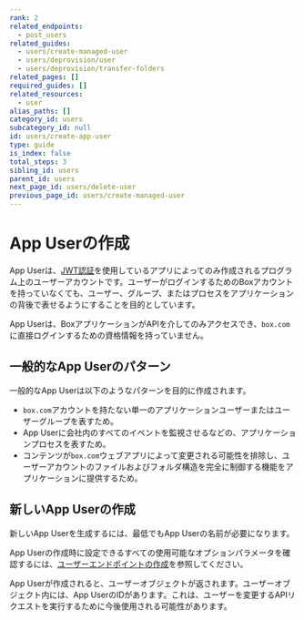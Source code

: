 ```yaml
---
rank: 2
related_endpoints:
  - post_users
related_guides:
  - users/create-managed-user
  - users/deprovision/user
  - users/deprovision/transfer-folders
related_pages: []
required_guides: []
related_resources:
  - user
alias_paths: []
category_id: users
subcategory_id: null
id: users/create-app-user
type: guide
is_index: false
total_steps: 3
sibling_id: users
parent_id: users
next_page_id: users/delete-user
previous_page_id: users/create-managed-user
---
```

# App Userの作成

App Userは、[JWT認証](guide://applications/custom-apps/jwt-setup/)を使用しているアプリによってのみ作成されるプログラム上のユーザーアカウントです。ユーザーがログインするためのBoxアカウントを持っていなくても、ユーザー、グループ、またはプロセスをアプリケーションの背後で表せるようにすることを目的としています。

App Userは、BoxアプリケーションがAPIを介してのみアクセスでき、`box.com`に直接ログインするための資格情報を持っていません。

## 一般的なApp Userのパターン

一般的なApp Userは以下のようなパターンを目的に作成されます。

* `box.com`アカウントを持たない単一のアプリケーションユーザーまたはユーザーグループを表すため。
* App Userに会社内のすべてのイベントを監視させるなどの、アプリケーションプロセスを表すため。
* コンテンツが`box.com`ウェブアプリによって変更される可能性を排除し、ユーザーアカウントのファイルおよびフォルダ構造を完全に制御する機能をアプリケーションに提供するため。

## 新しいApp Userの作成

新しいApp Userを生成するには、最低でもApp Userの名前が必要になります。

<Samples id="post_users_app">

</Samples>

App Userの作成時に設定できるすべての使用可能なオプションパラメータを確認するには、[ユーザーエンドポイントの作成](endpoint://post-users)を参照してください。

App Userが作成されると、ユーザーオブジェクトが返されます。ユーザーオブジェクト内には、App UserのIDがあります。これは、ユーザーを変更するAPIリクエストを実行するために今後使用される可能性があります。
